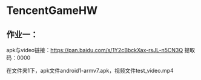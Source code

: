 # TencentGameHW

## 作业一：

apk与video链接：https://pan.baidu.com/s/1Y2cBbckXax-rsJL-n5CN3Q 
提取码：0000

在文件夹1下，apk文件android1-armv7.apk，视频文件test_video.mp4

